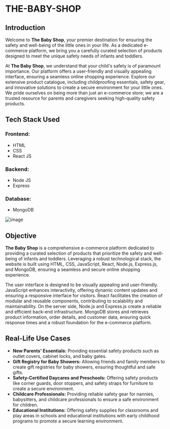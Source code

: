 # THE-BABY-SHOP

## Introduction
Welcome to **The Baby Shop**, your premier destination for ensuring the safety and well-being of the little ones in your life. As a dedicated e-commerce platform, we bring you a carefully curated selection of products designed to meet the unique safety needs of infants and toddlers.

At **The Baby Shop**, we understand that your child's safety is of paramount importance. Our platform offers a user-friendly and visually appealing interface, ensuring a seamless online shopping experience. Explore our extensive product catalogue, including childproofing essentials, safety gear, and innovative solutions to create a secure environment for your little ones. We pride ourselves on being more than just an e-commerce store; we are a trusted resource for parents and caregivers seeking high-quality safety products.

## Tech Stack Used
### Frontend:
- HTML
- CSS
- React JS

### Backend:
- Node JS
- Express

### Database:
- MongoDB
  
![image](https://github.com/Tanmay0809/THE-BABY-SHOP/assets/136161600/53e6ed3b-f836-4e75-8193-f5bfb4086724)

## Objective
**The Baby Shop** is a comprehensive e-commerce platform dedicated to providing a curated selection of products that prioritize the safety and well-being of infants and toddlers. Leveraging a robust technological stack, the website is built using HTML, CSS, JavaScript, React, Node.js, Express.js, and MongoDB, ensuring a seamless and secure online shopping experience.

The user interface is designed to be visually appealing and user-friendly. JavaScript enhances interactivity, offering dynamic content updates and ensuring a responsive interface for visitors. React facilitates the creation of modular and reusable components, contributing to scalability and maintainability. On the server side, Node.js and Express.js create a reliable and efficient back-end infrastructure. MongoDB stores and retrieves product information, order details, and customer data, ensuring quick response times and a robust foundation for the e-commerce platform.

## Real-Life Use Cases
- **New Parents' Essentials:** Providing essential safety products such as outlet covers, cabinet locks, and baby gates.<br>
- **Gift Registry for Baby Showers:** Allowing friends and family members to create gift registries for baby showers, ensuring thoughtful and safe gifts.<br>
- **Safety-Certified Daycares and Preschools:** Offering safety products like corner guards, door stoppers, and safety straps for furniture to create a secure environment.<br>
- **Childcare Professionals:** Providing reliable safety gear for nannies, babysitters, and childcare professionals to ensure a safe environment for children.<br>
- **Educational Institutions:** Offering safety supplies for classrooms and play areas in schools and educational institutions with early childhood programs to promote a secure learning environment.<br>
